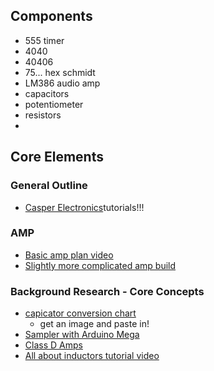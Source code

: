 ## Components
* 555 timer
* 4040
* 40406
* 75... hex schmidt
* LM386 audio amp
* capacitors
* potentiometer
* resistors
*

## Core Elements
### General Outline
* [Casper Electronics](https://www.youtube.com/watch?v=FaoJaLmZaL4)tutorials!!!

### AMP
* [Basic amp plan video](https://www.youtube.com/watch?v=ZOuZWE_tfgQ)
* [Slightly more complicated amp build](https://www.youtube.com/watch?v=eikfRF66hRA)



### Background Research - Core Concepts
* [capicator conversion chart](http://www.radio-electronics.com/info/formulae/capacitance/capacitor-conversion-chart.php)
  * get an image and paste in!
* [Sampler with Arduino Mega](https://www.youtube.com/watch?v=tUapZ_JdHLE)
* [Class D Amps](https://www.youtube.com/watch?v=O1UagNkcxi4)
* [All about inductors tutorial video](https://www.youtube.com/watch?v=NgwXkUt3XxQ)
